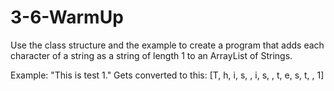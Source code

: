# 3-6-WarmUp
Use the class structure and the example to create a program that adds each character of a string as a string of length 1 to an ArrayList of Strings.

Example:
"This is test 1."
Gets converted to this:
[T, h, i, s,  , i, s,  , t, e, s, t,  , 1]
